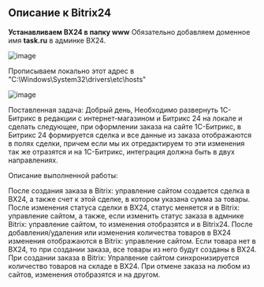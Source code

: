## Описание к Bitrix24

**Устанавливаем BX24 в папку www**
Обязательно добавляем доменное имя **task.ru** в админке BX24.

![image](https://github.com/user-attachments/assets/2479687a-9bca-4cbd-b80c-fca278291044)


Прописываем локально этот адрес в "C:\Windows\System32\drivers\etc\hosts"

![image](https://github.com/user-attachments/assets/37a3b855-88fe-4655-a21c-1c7d7c3ab715)


Поставленная задача: 
Добрый день, Необходимо развернуть 1С-Битрикс в редакции с интернет-магазином и Битрикс 24 на локале и сделать следующее, 
при оформлении заказа на сайте 1С-Битрикс, в Битрикс 24 формируется сделка и все данные из заказа отображаются в полях сделки, причем 
если мы их отредактируем то эти изменения так же отразятся и на 1С-Битрикс, интеграция должна быть в двух направлениях.

Описание выполненной работы:

После создания заказа в Bitrix: управление сайтом создается сделка в BX24, а также счет к этой сделке, в котором указана сумма за товары.
После изменения статуса сделки в BX24, статус меняется и в Bitrix: управление сайтом, а также, если изменить статус заказа в адмнике Bitrix: управление сайтом, то изменения отобразятся и в Bitrix24.
После добавления/удаления или изменения количества товаров в BX24 изменения отображаются в Bitrix: управление сайтом.
Если товара нет в BX24, то при создании заказа, все товары из него будут созданы в BX24.
При создании заказа в Bitrix: Упралвение сайтом синхронизируется количество товаров на складе в BX24.
При отмене заказа на любом из сайтов, изменения отобразятся и на другом.
